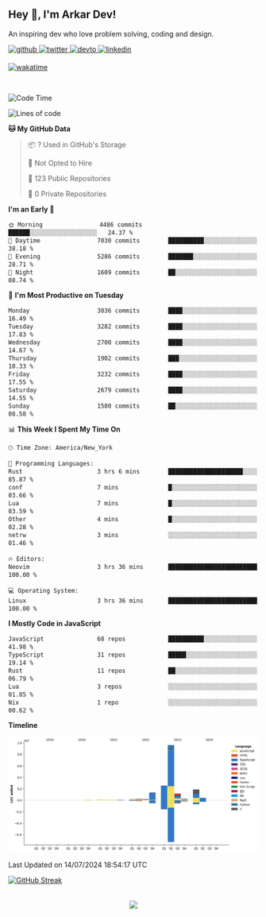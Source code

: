 ## Hey 👋, I'm Arkar Dev!  

An inspiring dev who love problem solving, coding and design.

<a href="https://github.com/Riley1101" target="_blank">
<img src=https://img.shields.io/badge/github-%2324292e.svg?&style=for-the-badge&logo=github&logoColor=white alt=github style="margin-bottom: 5px;" />
</a>
<a href="https://twitter.com/arkardev" target="_blank">
<img src=https://img.shields.io/badge/twitter-%2300acee.svg?&style=for-the-badge&logo=twitter&logoColor=white alt=twitter style="margin-bottom: 5px;" />
</a>
<a href="https://dev.to/riley1101" target="_blank">
<img src=https://img.shields.io/badge/dev.to-%2308090A.svg?&style=for-the-badge&logo=dev.to&logoColor=white alt=devto style="margin-bottom: 5px;" />
</a>
<a href="https://linkedin.com/in/arkar-kaung-myat" target="_blank">
<img src=https://img.shields.io/badge/linkedin-%231E77B5.svg?&style=for-the-badge&logo=linkedin&logoColor=white alt=linkedin style="margin-bottom: 5px;" />
</a>
  
[![wakatime](https://wakatime.com/badge/user/cf23b6e3-75f8-4c04-b0e3-273191c8d2ec.svg)](https://wakatime.com/@cf23b6e3-75f8-4c04-b0e3-273191c8d2ec)

<br/>

<!--START_SECTION:waka-->
![Code Time](http://img.shields.io/badge/Code%20Time-1%2C026%20hrs%2059%20mins-blue)

![Lines of code](https://img.shields.io/badge/From%20Hello%20World%20I%27ve%20Written-18.2%20million%20lines%20of%20code-blue)

**🐱 My GitHub Data** 

> 📦 ? Used in GitHub's Storage 
 > 
> 🚫 Not Opted to Hire
 > 
> 📜 123 Public Repositories 
 > 
> 🔑 0 Private Repositories 
 > 
**I'm an Early 🐤** 

```text
🌞 Morning                4486 commits        ██████░░░░░░░░░░░░░░░░░░░   24.37 % 
🌆 Daytime                7030 commits        ██████████░░░░░░░░░░░░░░░   38.18 % 
🌃 Evening                5286 commits        ███████░░░░░░░░░░░░░░░░░░   28.71 % 
🌙 Night                  1609 commits        ██░░░░░░░░░░░░░░░░░░░░░░░   08.74 % 
```
📅 **I'm Most Productive on Tuesday** 

```text
Monday                   3036 commits        ████░░░░░░░░░░░░░░░░░░░░░   16.49 % 
Tuesday                  3282 commits        ████░░░░░░░░░░░░░░░░░░░░░   17.83 % 
Wednesday                2700 commits        ████░░░░░░░░░░░░░░░░░░░░░   14.67 % 
Thursday                 1902 commits        ███░░░░░░░░░░░░░░░░░░░░░░   10.33 % 
Friday                   3232 commits        ████░░░░░░░░░░░░░░░░░░░░░   17.55 % 
Saturday                 2679 commits        ████░░░░░░░░░░░░░░░░░░░░░   14.55 % 
Sunday                   1580 commits        ██░░░░░░░░░░░░░░░░░░░░░░░   08.58 % 
```


📊 **This Week I Spent My Time On** 

```text
🕑︎ Time Zone: America/New_York

💬 Programming Languages: 
Rust                     3 hrs 6 mins        █████████████████████░░░░   85.87 % 
conf                     7 mins              █░░░░░░░░░░░░░░░░░░░░░░░░   03.66 % 
Lua                      7 mins              █░░░░░░░░░░░░░░░░░░░░░░░░   03.59 % 
Other                    4 mins              █░░░░░░░░░░░░░░░░░░░░░░░░   02.28 % 
netrw                    3 mins              ░░░░░░░░░░░░░░░░░░░░░░░░░   01.46 % 

🔥 Editors: 
Neovim                   3 hrs 36 mins       █████████████████████████   100.00 % 

💻 Operating System: 
Linux                    3 hrs 36 mins       █████████████████████████   100.00 % 
```

**I Mostly Code in JavaScript** 

```text
JavaScript               68 repos            ██████████░░░░░░░░░░░░░░░   41.98 % 
TypeScript               31 repos            █████░░░░░░░░░░░░░░░░░░░░   19.14 % 
Rust                     11 repos            ██░░░░░░░░░░░░░░░░░░░░░░░   06.79 % 
Lua                      3 repos             ░░░░░░░░░░░░░░░░░░░░░░░░░   01.85 % 
Nix                      1 repo              ░░░░░░░░░░░░░░░░░░░░░░░░░   00.62 % 
```



**Timeline**

![Lines of Code chart](https://raw.githubusercontent.com/Riley1101/Riley1101/main/assets/bar_graph.png)


 Last Updated on 14/07/2024 18:54:17 UTC
<!--END_SECTION:waka-->

[![GitHub Streak](https://streak-stats.demolab.com?user=Riley1101)](https://git.io/streak-stats)
  
<br/>  
<div align="center">
<img src="https://komarev.com/ghpvc/?username=Riley1101&&style=flat-square" align="center" />
</div>  

